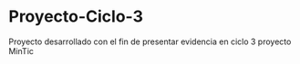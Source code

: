 # Proyecto-Ciclo-3
Proyecto desarrollado con el fin de presentar evidencia en ciclo 3 proyecto MinTic
